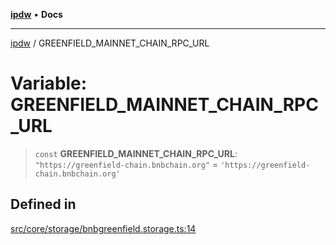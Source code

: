 [**ipdw**](../README.md) • **Docs**

***

[ipdw](../globals.md) / GREENFIELD\_MAINNET\_CHAIN\_RPC\_URL

# Variable: GREENFIELD\_MAINNET\_CHAIN\_RPC\_URL

> `const` **GREENFIELD\_MAINNET\_CHAIN\_RPC\_URL**: `"https://greenfield-chain.bnbchain.org"` = `'https://greenfield-chain.bnbchain.org'`

## Defined in

[src/core/storage/bnbgreenfield.storage.ts:14](https://github.com/ansi-code/ipdw/blob/ddce49f30075d034810cb5fb58d4bd8d0a9b98e6/src/core/storage/bnbgreenfield.storage.ts#L14)
